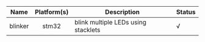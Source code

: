 | Name | Platform(s) | Description | Status |
|---|:---:|---|---|
| blinker | stm32 | blink multiple LEDs using stacklets | √ |
